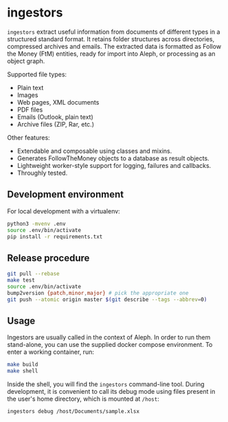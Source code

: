 # ingestors

``ingestors`` extract useful information from documents of different types in
a structured standard format. It retains folder structures across directories,
compressed archives and emails. The extracted data is formatted as Follow the 
Money (FtM) entities, ready for import into Aleph, or processing as an object
graph.

Supported file types:

* Plain text
* Images
* Web pages, XML documents
* PDF files
* Emails (Outlook, plain text)
* Archive files (ZIP, Rar, etc.)

Other features:

* Extendable and composable using classes and mixins.
* Generates FollowTheMoney objects to a database as result objects.
* Lightweight worker-style support for logging, failures and callbacks.
* Throughly tested.

## Development environment

For local development with a virtualenv:

```bash
python3 -mvenv .env
source .env/bin/activate
pip install -r requirements.txt
```

## Release procedure

```bash
git pull --rebase
make test
source .env/bin/activate
bump2version {patch,minor,major} # pick the appropriate one
git push --atomic origin master $(git describe --tags --abbrev=0)
```

## Usage

Ingestors are usually called in the context of Aleph. In order to run them
stand-alone, you can use the supplied docker compose environment. To enter
a working container, run:

```bash
make build
make shell
```

Inside the shell, you will find the `ingestors` command-line tool. During
development, it is convenient to call its debug mode using files present
in the user's home directory, which is mounted at `/host`: 

```bash
ingestors debug /host/Documents/sample.xlsx
```